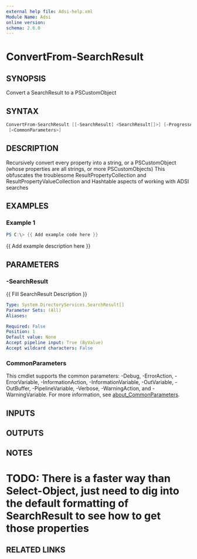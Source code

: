 ```yaml
---
external help file: Adsi-help.xml
Module Name: Adsi
online version:
schema: 2.0.0
---
```


# ConvertFrom-SearchResult

## SYNOPSIS
Convert a SearchResult to a PSCustomObject

## SYNTAX

```powershell
ConvertFrom-SearchResult [[-SearchResult] <SearchResult[]>] [-ProgressAction <ActionPreference>]
 [<CommonParameters>]
```

## DESCRIPTION
Recursively convert every property into a string, or a PSCustomObject (whose properties are all strings, or more PSCustomObjects)
This obfuscates the troublesome ResultPropertyCollection and ResultPropertyValueCollection and Hashtable aspects of working with ADSI searches

## EXAMPLES

### Example 1
```powershell
PS C:\> {{ Add example code here }}
```

{{ Add example description here }}

## PARAMETERS

### -SearchResult
{{ Fill SearchResult Description }}

```yaml
Type: System.DirectoryServices.SearchResult[]
Parameter Sets: (All)
Aliases:

Required: False
Position: 1
Default value: None
Accept pipeline input: True (ByValue)
Accept wildcard characters: False
```

### CommonParameters
This cmdlet supports the common parameters: -Debug, -ErrorAction, -ErrorVariable, -InformationAction, -InformationVariable, -OutVariable, -OutBuffer, -PipelineVariable, -Verbose, -WarningAction, and -WarningVariable. For more information, see [about_CommonParameters](http://go.microsoft.com/fwlink/?LinkID=113216).

## INPUTS

## OUTPUTS

## NOTES
# TODO: There is a faster way than Select-Object, just need to dig into the default formatting of SearchResult to see how to get those properties

## RELATED LINKS

